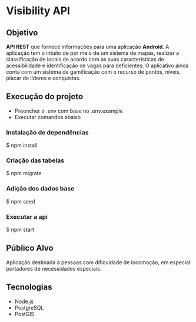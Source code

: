 # Visibility API

## Objetivo

**API REST** que fornece informações para uma aplicação **Android**. A aplicação tem o intuíto de por meio de um sistema de mapas, realizar a classificação de locais de acordo com as suas características de acessibilidade e identificação de vagas para deficientes. O aplicativo ainda conta com um sistema de gamificação com o recurso de pontos, níveis, placar de líderes e conquistas.

## Execução do projeto

- Preencher o .env com base no .env.example
- Executar comandos abaixo

### Instalação de dependências
$ npm install 

### Criação das tabelas
$ npm migrate

### Adição dos dados base
$ npm seed

### Executar a api
$ npm start

## Público Alvo

Aplicação destinada a pessoas com dificuldade de locomoção, em especial portadores de necessidades especiais.

## Tecnologias

- Node.js
- PostgreSQL
- PostGIS
